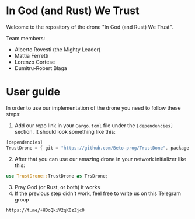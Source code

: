 # In God (and Rust) We Trust
Welcome to the repository of the drone "In God (and Rust) We Trust".

Team members:
- Alberto Rovesti (the Mighty Leader)
- Mattia Ferretti
- Lorenzo Cortese
- Dumitru-Robert Blaga

# User guide
In order to use our implementation of the drone you need to follow these steps:
1. Add our repo link in your `Cargo.toml` file under the `[dependencies]` section. It should look something like this:
```rust
[dependencies]
TrustDrone = { git = "https://github.com/Beto-prog/TrustDone", package = "drone" }
```
2. After that you can use our amazing drone in your network initializer like this:

```rust
use TrustDrone::TrustDrone as TrsDrone;

```

3. Pray God (or Rust, or both) it works
4. If the previous step didn't work, feel free to write us on this Telegram group
```
https://t.me/+HDoQkiV2qK0zZjc0
```

 
